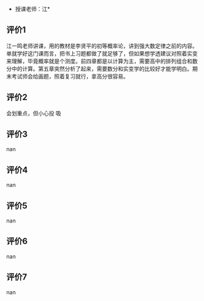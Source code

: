- 授课老师：江* 

## 评价1

江一鸣老师讲课，用的教材是李贤平的初等概率论，讲到强大数定律之前的内容。单就学好这门课而言，把书上习题都做了就足够了，但如果想学透建议对照着实变来理解，毕竟概率就是个测度。前四章都是以计算为主，需要高中的排列组合和数分中的计算。第五章突然分析了起来，需要数分和实变学的比较好才能学明白。期末考试师会给画题，照着复习就行，拿高分很容易。
## 评价2

会划重点，但小心投 吸
## 评价3

nan
## 评价4

nan
## 评价5

nan
## 评价6

nan
## 评价7

nan
